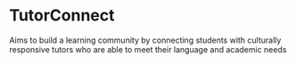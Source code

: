 # TutorConnect
Aims to build a learning community by connecting students with culturally responsive tutors who are able to meet their language and academic needs
